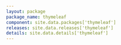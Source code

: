 ```yaml
---
layout: package
package_name: thymeleaf
component: site.data.packages['thymeleaf']
releases: site.data.releases['thymeleaf']
details: site.data.details['thymeleaf']
---
```

